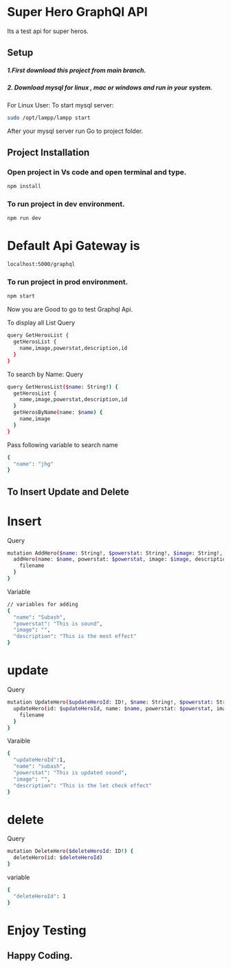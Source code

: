 # Super Hero GraphQl API

Its a test api for super heros.

## Setup

##### 1.First download this project from main branch.

##### 2. Download mysql for linux , mac or windows and run in your system.

For Linux User:
To start mysql server:

```bash
sudo /opt/lampp/lampp start
```

After your mysql server run Go to project folder.

## Project Installation

### Open project in Vs code and open terminal and type.

```bash
npm install
```

### To run project in dev environment.

```bash
npm run dev
```

# Default Api Gateway is

```bash
localhost:5000/graphql
```

### To run project in prod environment.

```bash
npm start
```

Now you are Good to go to test Graphql Api.

To display all List
Query

```bash
query GetHerosList {
  getHerosList {
    name,image,powerstat,description,id
  }
}
```

To search by Name:
Query

```bash
query GetHerosList($name: String!) {
  getHerosList {
    name,image,powerstat,description,id
  }
  getHerosByName(name: $name) {
    name,image
  }
}
```

Pass following variable to search name

```bash
{
  "name": "jhg"
}
```

## To Insert Update and Delete

# Insert

Query

```bash
mutation AddHero($name: String!, $powerstat: String!, $image: String!, $description: String!, $file: Upload!) {
  addHero(name: $name, powerstat: $powerstat, image: $image, description: $description, file: $file) {
    filename
  }
}
```

Variable

```bash
// variables for adding
{
  "name": "Subash",
  "powerstat": "This is sound",
  "image": "",
  "description": "This is the most effect"
}

```

# update

Query

```bash
mutation UpdateHero($updateHeroId: ID!, $name: String!, $powerstat: String!, $image: String!, $description: String!, $file: Upload!) {
  updateHero(id: $updateHeroId, name: $name, powerstat: $powerstat, image: $image, description: $description, file: $file) {
    filename
  }
}
```

Varaible

```bash
{
  "updateHeroId":1,
  "name": "subash",
  "powerstat": "This is updated sound",
  "image": "",
  "description": "This is the let check effect"
}

```

# delete

Query

```bash
mutation DeleteHero($deleteHeroId: ID!) {
  deleteHero(id: $deleteHeroId)
}
```

variable

```bash
{
  "deleteHeroId": 1
}
```

# Enjoy Testing

## Happy Coding.
